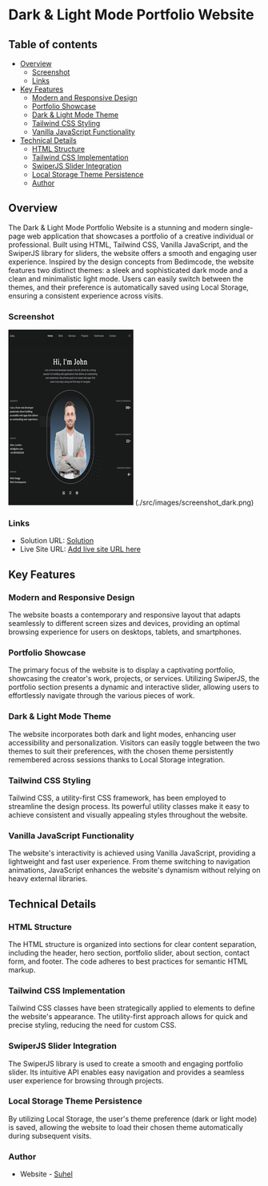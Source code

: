 # Dark & Light Mode Portfolio Website

## Table of contents

- [Overview](#overview)
  - [Screenshot](#screenshot)
  - [Links](#links)
- [Key Features](#key-process)
  - [Modern and Responsive Design](#modern-and-responsive-design)
  - [Portfolio Showcase](#portfolio-showcase)
  - [Dark & Light Mode Theme](#dark-&-light-mode-theme)
  - [Tailwind CSS Styling](#tailwind-css-styling)
  - [Vanilla JavaScript Functionality](#vanilla-javascript-functionality)
- [Technical Details](#technical-details)
  - [HTML Structure](#html-structure)
  - [Tailwind CSS Implementation](#tailwind-css-implementation)
  - [SwiperJS Slider Integration](#swiperjs-slider-integration)
  - [Local Storage Theme Persistence](#local-storage-theme-persistence)
  - [Author](#author)

## Overview

The Dark & Light Mode Portfolio Website is a stunning and modern single-page web application that showcases a portfolio of a creative individual or professional. Built using HTML, Tailwind CSS, Vanilla JavaScript, and the SwiperJS library for sliders, the website offers a smooth and engaging user experience. Inspired by the design concepts from Bedimcode, the website features two distinct themes: a sleek and sophisticated dark mode and a clean and minimalistic light mode. Users can easily switch between the themes, and their preference is automatically saved using Local Storage, ensuring a consistent experience across visits.

### Screenshot

![Screenshot](./src/images/screenshot_dark.png) (./src/images/screenshot_dark.png)

### Links

- Solution URL: [Solution](https://github.com/suhel-uis/vanilla-javascript-projects/tree/main/portfolio-website)
- Live Site URL: [Add live site URL here]()

## Key Features

### Modern and Responsive Design

The website boasts a contemporary and responsive layout that adapts seamlessly to different screen sizes and devices, providing an optimal browsing experience for users on desktops, tablets, and smartphones.

### Portfolio Showcase

The primary focus of the website is to display a captivating portfolio, showcasing the creator's work, projects, or services. Utilizing SwiperJS, the portfolio section presents a dynamic and interactive slider, allowing users to effortlessly navigate through the various pieces of work.

### Dark & Light Mode Theme

The website incorporates both dark and light modes, enhancing user accessibility and personalization. Visitors can easily toggle between the two themes to suit their preferences, with the chosen theme persistently remembered across sessions thanks to Local Storage integration.

### Tailwind CSS Styling

Tailwind CSS, a utility-first CSS framework, has been employed to streamline the design process. Its powerful utility classes make it easy to achieve consistent and visually appealing styles throughout the website.

### Vanilla JavaScript Functionality

The website's interactivity is achieved using Vanilla JavaScript, providing a lightweight and fast user experience. From theme switching to navigation animations, JavaScript enhances the website's dynamism without relying on heavy external libraries.

## Technical Details

### HTML Structure

The HTML structure is organized into sections for clear content separation, including the header, hero section, portfolio slider, about section, contact form, and footer. The code adheres to best practices for semantic HTML markup.

### Tailwind CSS Implementation

Tailwind CSS classes have been strategically applied to elements to define the website's appearance. The utility-first approach allows for quick and precise styling, reducing the need for custom CSS.

### SwiperJS Slider Integration

The SwiperJS library is used to create a smooth and engaging portfolio slider. Its intuitive API enables easy navigation and provides a seamless user experience for browsing through projects.

### Local Storage Theme Persistence

By utilizing Local Storage, the user's theme preference (dark or light mode) is saved, allowing the website to load their chosen theme automatically during subsequent visits.

### Author

- Website - [Suhel](https://www.your-site.com)
